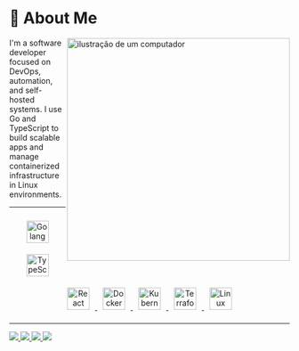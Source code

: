 # 👋 **About Me**  
<img src="../animacao.gif" alt="ilustração de um computador" min-width="400px" max-width="400px" width="400px" align="right">

I'm a software developer focused on DevOps, automation, and self-hosted systems.
I use Go and TypeScript to build scalable apps and manage containerized infrastructure in Linux environments.

---

<p align="center">
  <!-- Golang -->
  <a href="https://go.dev/" target="_blank">
    <img src="https://cdn.jsdelivr.net/gh/devicons/devicon/icons/go/go-original.svg" alt="Golang" width="40" style="margin: 10px;"/>
  </a>

  <!-- TypeScript -->
  <a href="https://www.typescriptlang.org/" target="_blank">
    <img src="https://cdn.jsdelivr.net/gh/devicons/devicon/icons/typescript/typescript-original.svg" alt="TypeScript" width="40" style="margin: 10px;"/>
  </a>

  <!-- React -->
  <a href="https://react.dev/" target="_blank">
    <img src="https://cdn.jsdelivr.net/gh/devicons/devicon/icons/react/react-original.svg" alt="React" width="40" style="margin: 10px;"/>
  </a>

  <!-- Docker -->
  <a href="https://www.docker.com/" target="_blank">
    <img src="https://cdn.jsdelivr.net/gh/devicons/devicon/icons/docker/docker-original.svg" alt="Docker" width="40" style="margin: 10px;"/>
  </a>

  <!-- Kubernetes -->
  <a href="https://kubernetes.io/" target="_blank">
    <img src="https://cdn.jsdelivr.net/gh/devicons/devicon/icons/kubernetes/kubernetes-plain.svg" alt="Kubernetes" width="40" style="margin: 10px;"/>
  </a>

  <!-- Terraform -->
  <a href="https://www.terraform.io/" target="_blank">
    <img src="https://cdn.jsdelivr.net/gh/devicons/devicon/icons/terraform/terraform-original.svg" alt="Terraform" width="40" style="margin: 10px;"/>
  </a>

  <!-- Linux -->
  <a href="https://www.linux.org/" target="_blank">
    <img src="https://cdn.jsdelivr.net/gh/devicons/devicon/icons/linux/linux-original.svg" alt="Linux" width="40" style="margin: 10px;"/>
  </a>
</p>



---
<p align="left">
  <a href="mailto:contato@paulo.app.br" title="Gmail">
    <img src="https://img.shields.io/badge/-Gmail-FF0000?style=flat-square&logo=gmail&logoColor=white" />
  </a>
  <a href="www.linkedin.com/in/paulo-app" title="LinkedIn">
    <img src="https://img.shields.io/badge/-Linkedin-0e76a8?style=flat-square&logo=Linkedin&logoColor=white" />
  </a>
  <a href="https://github.com/Paulohco47" title="GitHub">
    <img src="https://img.shields.io/badge/-GitHub-181717?style=flat-square&logo=github&logoColor=white" />
  </a>
  <a href="https://gitlab.com/Paulohco47" title="GitLab">
    <img src="https://img.shields.io/badge/-GitLab-FC6D26?style=flat-square&logo=gitlab&logoColor=white" />
  </a>
</p>
